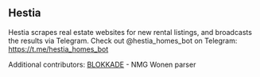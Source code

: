 ## Hestia

Hestia scrapes real estate websites for new rental listings, and broadcasts the results via Telegram. Check out @hestia_homes_bot on Telegram: https://t.me/hestia_homes_bot


Additional contributors:
[BLOKKADE](https://github.com/BLOKKADE) - NMG Wonen parser
